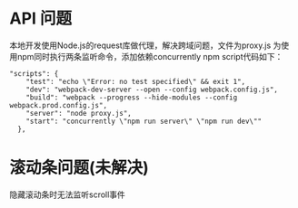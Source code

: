 # API 问题
本地开发使用Node.js的request库做代理，解决跨域问题，文件为proxy.js
为使用npm同时执行两条监听命令，添加依赖concurrently
npm script代码如下：

```
"scripts": {
    "test": "echo \"Error: no test specified\" && exit 1",
    "dev": "webpack-dev-server --open --config webpack.config.js",
    "build": "webpack --progress --hide-modules --config webpack.prod.config.js",
    "server": "node proxy.js",
    "start": "concurrently \"npm run server\" \"npm run dev\""
  },
```

# 滚动条问题(未解决)
隐藏滚动条时无法监听scroll事件

